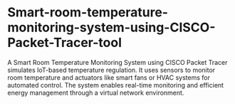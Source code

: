 # Smart-room-temperature-monitoring-system-using-CISCO-Packet-Tracer-tool
A Smart Room Temperature Monitoring System using CISCO Packet Tracer simulates IoT-based temperature regulation. It uses sensors to monitor room temperature and actuators like smart fans or HVAC systems for automated control. The system enables real-time monitoring and efficient energy management through a virtual network environment.
